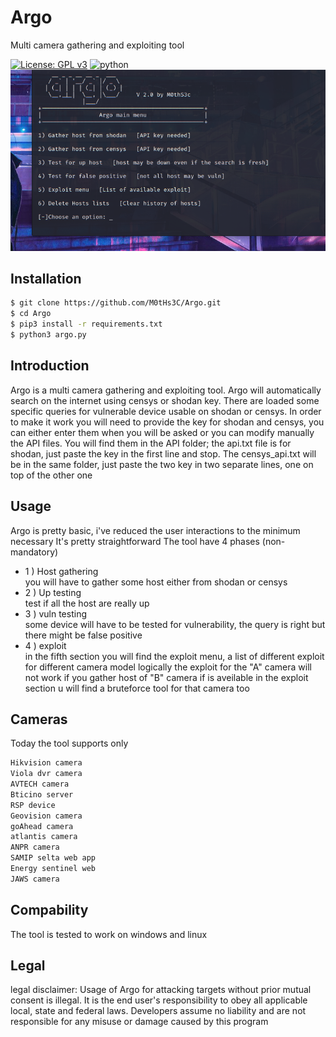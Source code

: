 # Argo
Multi camera gathering and exploiting tool


[![License: GPL v3](https://img.shields.io/badge/License-GPLv3-blue.svg)](https://www.gnu.org/licenses/gpl-3.0) ![python](https://img.shields.io/badge/python-3.7-green.svg)
![Alt_text](https://github.com/M0tHs3C/Argo/blob/master/fotoArgo/argov2.png?raw=true "Title")
## Installation
```bash
$ git clone https://github.com/M0tHs3C/Argo.git
$ cd Argo
$ pip3 install -r requirements.txt
$ python3 argo.py
```
## Introduction
Argo is a multi camera gathering and exploiting tool.
Argo will automatically search on the internet using censys or shodan key.
There are loaded some specific queries for vulnerable device usable on shodan or censys.
In order to make it work you will need to provide the key for shodan and censys, you can either enter them when you will be asked or you can modify manually the API files.
You will find them in the API folder; the api.txt file is for shodan, just paste the key in the first line and stop.
The censys_api.txt will be in the same folder, just paste the two key in two separate lines, one on top of the other one
## Usage
Argo is pretty basic, i've reduced the user interactions to the minimum necessary
It's pretty straightforward
The tool have 4 phases (non-mandatory)
* 1 ) Host gathering<br/>
    you will have to gather some host either from shodan or censys
* 2 ) Up testing<br/>
    test if all the host are really up
* 3 ) vuln testing<br/>
    some device will have to be tested for vulnerability, the query is right but there might be false positive
* 4 ) exploit<br/>
   in the fifth section you will find the exploit menu, a list of different exploit for different camera model
   logically the exploit for the "A" camera will not work if you gather host of "B" camera
   if is aveilable in the exploit section u will find a bruteforce tool for that camera too
## Cameras
Today the tool supports only
```bash
Hikvision camera
Viola dvr camera
AVTECH camera
Bticino server
RSP device
Geovision camera
goAhead camera
atlantis camera
ANPR camera
SAMIP selta web app
Energy sentinel web
JAWS camera
```
## Compability
The tool is tested to work on windows and linux


## Legal
legal disclaimer: Usage of Argo for attacking targets without prior mutual consent is illegal. It is the end user's responsibility to obey all applicable local, state and federal laws. Developers assume no liability and are not responsible for any misuse or damage caused by this program

